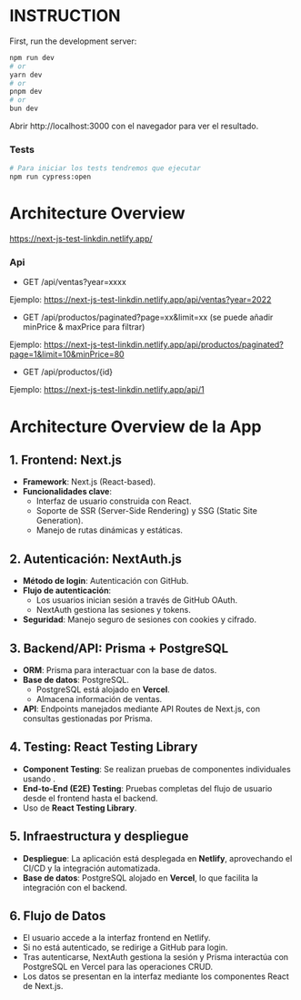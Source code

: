 # INSTRUCTION

First, run the development server:

```bash
npm run dev
# or
yarn dev
# or
pnpm dev
# or
bun dev
```

Abrir http://localhost:3000 con el navegador para ver el resultado.

### Tests

```bash
# Para iniciar los tests tendremos que ejecutar
npm run cypress:open
```

# Architecture Overview

https://next-js-test-linkdin.netlify.app/

### Api

- GET /api/ventas?year=xxxx

Ejemplo: https://next-js-test-linkdin.netlify.app/api/ventas?year=2022

- GET /api/productos/paginated?page=xx&limit=xx (se puede añadir minPrice & maxPrice para filtrar)

Ejemplo: https://next-js-test-linkdin.netlify.app/api/productos/paginated?page=1&limit=10&minPrice=80

- GET /api/productos/{id}

Ejemplo: https://next-js-test-linkdin.netlify.app/api/1

# Architecture Overview de la App

## 1. Frontend: Next.js

- **Framework**: Next.js (React-based).
- **Funcionalidades clave**:
  - Interfaz de usuario construida con React.
  - Soporte de SSR (Server-Side Rendering) y SSG (Static Site Generation).
  - Manejo de rutas dinámicas y estáticas.

## 2. Autenticación: NextAuth.js

- **Método de login**: Autenticación con GitHub.
- **Flujo de autenticación**:
  - Los usuarios inician sesión a través de GitHub OAuth.
  - NextAuth gestiona las sesiones y tokens.
- **Seguridad**: Manejo seguro de sesiones con cookies y cifrado.

## 3. Backend/API: Prisma + PostgreSQL

- **ORM**: Prisma para interactuar con la base de datos.
- **Base de datos**: PostgreSQL.
  - PostgreSQL está alojado en **Vercel**.
  - Almacena información de ventas.
- **API**: Endpoints manejados mediante API Routes de Next.js, con consultas gestionadas por Prisma.

## 4. Testing: React Testing Library

- **Component Testing**: Se realizan pruebas de componentes individuales usando .
- **End-to-End (E2E) Testing**: Pruebas completas del flujo de usuario desde el frontend hasta el backend.
- Uso de **React Testing Library**.

## 5. Infraestructura y despliegue

- **Despliegue**: La aplicación está desplegada en **Netlify**, aprovechando el CI/CD y la integración automatizada.
- **Base de datos**: PostgreSQL alojado en **Vercel**, lo que facilita la integración con el backend.

## 6. Flujo de Datos

- El usuario accede a la interfaz frontend en Netlify.
- Si no está autenticado, se redirige a GitHub para login.
- Tras autenticarse, NextAuth gestiona la sesión y Prisma interactúa con PostgreSQL en Vercel para las operaciones CRUD.
- Los datos se presentan en la interfaz mediante los componentes React de Next.js.
